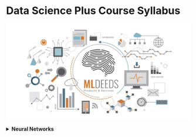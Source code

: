 # Data Science Plus Course Syllabus

![DataScience MLDeeds](contents/DataScienceMLDeeds.jpg "DataScience MLDeeds")

<details>
  <summary><b>Neural Networks</b></summary>

- Intro

</details>

